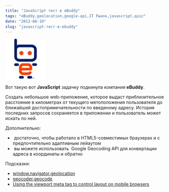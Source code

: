 ```yaml
---
title: "JavaScript тест в eBuddy"
tags: "eBuddy,geolocation,google-api,IT Рынок,javascript,quiz"
date: "2013-08-19"
slug: "javascript-тест-в-ebuddy"
---
```


![](images/ebuddy-logo-thumbnail.jpg "ebuddy-logo-thumbnail")

Вот такую вот **JavaScript** задачку подкинула компания **eBuddy**.

Создать небольшое web-приложение, которое выдаст приблизительное расстояние в километрах от текущего метоположения пользователя до ближайшей достопримечательности по введеному адресу. История последних запросов сохраняется в приложении и пользователь может искать по ней.

Дополнительно:

-  достаточно, чтобы работало в HTML5-совместимых браузерах и с предпочтительно адаптивным лейаутом
-  вы можете использовать  Google Geocoding API для конвертации адреса в координаты и обратно

Подсказки:

- [window.navigator.geolocation](https://developer.mozilla.org/en-US/docs/Web/API/window.navigator.geolocation "developer.mozilla.org")
- [geocoder.geocode](https://developers.google.com/maps/documentation/javascript/geocoding "developers.google.com")
- [Using the viewport meta tag to control layout on mobile browsers](https://developer.mozilla.org/en-US/docs/Mozilla/Mobile/Viewport_meta_tag "developer.mozilla.org")
